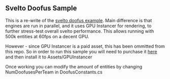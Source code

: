 
Svelto Doofus Sample
--------

This is a re-write of the [svelto doofus example](https://github.com/sebas77/Svelto.MiniExamples).  Main difference is that engines are run in parallel, and it uses GPU Instancer for rendering, to further stress-test overall svelto performance.  This allows running with 500k entities at 60fps on a decent GPU.

However - since GPU Instancer is a paid asset, this has been ommitted from this repo.  So in order to run this sample you will need to purchase it [here](https://assetstore.unity.com/packages/tools/utilities/gpu-instancer-117566) and then install it to Assets/GPUInstancer

Once working you can modify the amount of entities by changing NumDoofusesPerTeam in DoofusConstants.cs

